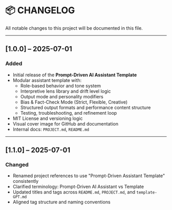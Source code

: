# 📦 CHANGELOG

All notable changes to this project will be documented in this file.

---

## [1.0.0] – 2025-07-01
### Added
- Initial release of the **Prompt-Driven AI Assistant Template**
- Modular assistant template with:
  - Role-based behavior and tone system
  - Interpretive lens library and drift level logic
  - Output mode and personality modifiers
  - Bias & Fact-Check Mode (Strict, Flexible, Creative)
  - Structured output formats and performance content structure
  - Testing, troubleshooting, and refinement loop
- MIT License and versioning logic
- Visual cover image for GitHub and documentation
- Internal docs: `PROJECT.md`, `README.md`

---

## [1.1.0] – 2025-07-01
### Changed
- Renamed project references to use "Prompt-Driven Assistant Template" consistently
- Clarified terminology: Prompt-Driven AI Assistant vs Template
- Updated titles and tags across `README.md`, `PROJECT.md`, and `template-GPT.md`
- Aligned tag structure and naming conventions
